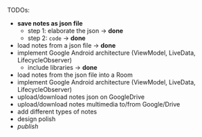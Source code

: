 
TODOs:

* **save notes as json file**
    * step 1: elaborate the json -> **done**
    * step 2: ``code`` -> **done**
* load notes from a json file -> **done**
* implement Google Android architecture (ViewModel, LiveData, LifecycleObserver)
    * include libraries  -> **done**
* load notes from the json file into a Room
* implement Google Android architecture (ViewModel, LiveData, LifecycleObserver)
* upload/download notes json on GoogleDrive
* upload/download notes multimedia to/from Google/Drive
* add different types of notes
* design polish
* _publish_
